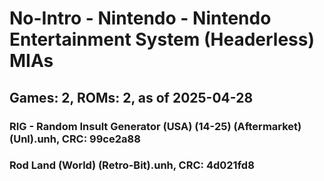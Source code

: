 # No-Intro - Nintendo - Nintendo Entertainment System (Headerless) MIAs
## Games: 2, ROMs: 2, as of 2025-04-28

### RIG - Random Insult Generator (USA) (14-25) (Aftermarket) (Unl).unh, CRC: 99ce2a88
### Rod Land (World) (Retro-Bit).unh, CRC: 4d021fd8
